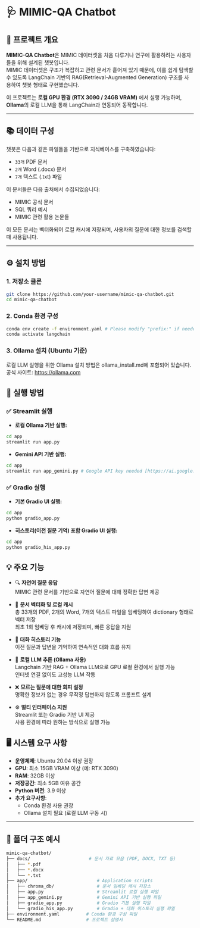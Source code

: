 # 🩺 MIMIC-QA Chatbot

## 📌 프로젝트 개요

**MIMIC-QA Chatbot**은 MIMIC 데이터셋을 처음 다루거나 연구에 활용하려는 사용자들을 위해 설계된 챗봇입니다.  
MIMIC 데이터셋은 구조가 복잡하고 관련 문서가 흩어져 있기 때문에, 이를 쉽게 탐색할 수 있도록 LangChain 기반의 RAG(Retrieval-Augmented Generation) 구조를 사용하여 챗봇 형태로 구현했습니다.

이 프로젝트는 **로컬 GPU 환경 (RTX 3090 / 24GB VRAM)** 에서 실행 가능하며,  
**Ollama**의 로컬 LLM을 통해 LangChain과 연동되어 동작합니다.

---

## 📚 데이터 구성

챗봇은 다음과 같은 파일들을 기반으로 지식베이스를 구축하였습니다:

- `33개` PDF 문서  
- `2개` Word (.docx) 문서  
- `7개` 텍스트 (.txt) 파일  

이 문서들은 다음 출처에서 수집되었습니다:

- MIMIC 공식 문서  
- SQL 쿼리 예시  
- MIMIC 관련 활용 논문들  

이 모든 문서는 벡터화되어 로컬 캐시에 저장되며, 사용자의 질문에 대한 정보를 검색할 때 사용됩니다.

---

## ⚙️ 설치 방법

### 1. 저장소 클론

```bash
git clone https://github.com/your-username/mimic-qa-chatbot.git
cd mimic-qa-chatbot
```

### 2. Conda 환경 구성

```bash
conda env create -f environment.yaml # Please modify "prefix:" if needed
conda activate langchain
```

### 3. Ollama 설치 (Ubuntu 기준)
로컬 LLM 실행을 위한 Ollama 설치 방법은 ollama_install.md에 포함되어 있습니다.
공식 사이트: https://ollama.com

## 🚀 실행 방법

### ✅ Streamlit 실행

- **로컬 Ollama 기반 실행:**

```bash
cd app
streamlit run app.py
```

- **Gemini API 기반 실행:**
```bash
cd app
streamlit run app_gemini.py # Google API key needed [https://ai.google.dev/]
```

### ✅ Gradio  실행

- **기본 Gradio UI 실행:**

```bash
cd app
python gradio_app.py 
```

- **히스토리(이전 질문 기억) 포함 Gradio UI 실행:**
```bash
cd app
python gradio_his_app.py
```

## 💡 주요 기능

- 🔍 **자연어 질문 응답**  
  MIMIC 관련 문서를 기반으로 자연어 질문에 대해 정확한 답변 제공

- 🧠 **문서 벡터화 및 로컬 캐시**  
  총 33개의 PDF, 2개의 Word, 7개의 텍스트 파일을 임베딩하여 dictionary 형태로 벡터 저장  
  최초 1회 임베딩 후 캐시에 저장되며, 빠른 응답을 지원

- 💬 **대화 히스토리 기능**  
  이전 질문과 답변을 기억하여 연속적인 대화 흐름 유지

- 🧱 **로컬 LLM 추론 (Ollama 사용)**  
  Langchain 기반 RAG + Ollama LLM으로 GPU 로컬 환경에서 실행 가능  
  인터넷 연결 없이도 고성능 LLM 작동

- ❌ **모르는 질문에 대한 회피 설정**  
  명확한 정보가 없는 경우 무작정 답변하지 않도록 프롬프트 설계

- ⚙️ **멀티 인터페이스 지원**  
  Streamlit 또는 Gradio 기반 UI 제공  
  사용 환경에 따라 원하는 방식으로 실행 가능

## 🖥️ 시스템 요구 사항

- **운영체제**: Ubuntu 20.04 이상 권장
- **GPU**: 최소 15GB VRAM 이상 (예: RTX 3090)
- **RAM**: 32GB 이상
- **저장공간**: 최소 5GB 여유 공간
- **Python 버전**: 3.9 이상
- **추가 요구사항**:
  - Conda 환경 사용 권장
  - Ollama 설치 필요 (로컬 LLM 구동 시)

---

## 📂 폴더 구조 예시

```bash
mimic-qa-chatbot/
├── docs/                      # 문서 자료 모음 (PDF, DOCX, TXT 등)
│   ├── *.pdf
│   ├── *.docx
│   └── *.txt
├── app/                          # Application scripts
│   ├── chroma_db/                # 문서 임베딩 캐시 저장소
│   ├── app.py                    # Streamlit 로컬 실행 파일
│   ├── app_gemini.py             # Gemini API 기반 실행 파일
│   ├── gradio_app.py             # Gradio 기본 실행 파일
│   └── gradio_his_app.py         # Gradio + 대화 히스토리 실행 파일
├── environment.yaml          # Conda 환경 구성 파일
└── README.md                 # 프로젝트 설명서
```
